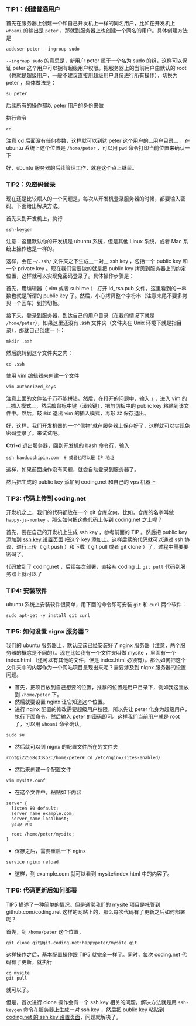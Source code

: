 ### TIP1：创建普通用户



首先在服务器上创建一个和自己开发机上一样的同名用户，比如在开发机上 `whoami` 的输出是 `peter` ，那就到服务器上也创建一个同名的用户。具体创建方法是


    adduser peter --ingroup sudo


 `--ingroup sudo` 的意思是，新用户 peter 属于一个名为 sudo 的组，这样可以保证 peter 这个用户可以拥有超级用户权限。把服务器上的当前用户由默认的 root （也就是超级用户，一般不建议直接用超级用户身份进行所有操作），切换为 peter ，具体做法是：


    su peter


后续所有的操作都以 peter 用户的身份来做


执行命令


    cd


注意 cd 后面没有任何参数，这样就可以到达 peter 这个用户的__用户目录__ ，在 ubuntu 系统上这个位置是 `/home/peter` ，可以用 `pwd` 命令打印当前位置来确认一下


好，ubuntu 服务器的后续管理工作，就在这个点上继续。


### TIP2：免密码登录



现在还是比较烦人的一个问题是，每次从开发机登录服务器的时候，都要输入密码。下面给出解决方法。


首先来到开发机上，执行


```
ssh-keygen
```

注意：这里默认你的开发机是 ubuntu 系统，但是其他 Linux 系统，或者 Mac 系统上操作也是一样的。

这样，会在 `~/.ssh/` 文件夹之下生成__一对__ ssh key ，包括一个 public key 和一个 private key 。现在我们需要做的就是把 public key 拷贝到服务器上的约定位置，这样就可以实现免密码登录了。具体操作步骤是：

首先，用编辑器（ vim 或者 sublime ） 打开 id_rsa.pub 文件，这里看到的一串数也就是所谓的 public key 了。然后，小心拷贝整个字符串（注意末尾不要多拷贝一个回车）到剪切板。

接下来，登录到服务器，到达自己的用户目录（在我的情况下就是 `/home/peter`），如果这里还没有 .ssh 文件夹（文件夹在 Unix 环境下就是指目录），那就自己创建一下：


    mkdir .ssh


然后跳转到这个文件夹之内：


    cd .ssh


使用 vim 编辑器来创建一个文件

```
vim authorized_keys
```

注意上面的文件名千万不能拼错。然后，在打开的问题中，输入 `i` ，进入 vim 的__插入模式__，然后敲鼠标中键（滚轮键），把剪切板中的 public key 粘贴到该文件中。然后，敲 `ESC` 退出 vim 的插入模式，再敲 `ZZ` 保存退出。

好，这样，我们开发机器的一个“信物”就在服务器上保存好了，这样就可以实现免密码登录了。来试试吧。

__Ctrl-d__ 退出服务器，回到开发机的 bash 命令行，输入


    ssh haoduoshipin.com  # 或者也可以是 IP 地址


这样，如果前面操作没有问题，就会自动登录到服务器了。



然后把生成的 public key 添加到 coding.net 和自己的 vps 机器上


### TIP3:  代码上传到 coding.net

开发机之上，我们的代码都放在一个 git 仓库之内。比如，仓库的名字叫做 `happy-js-monkey` 。那么如何把这些代码上传到 coding.net 之上呢？


首先，要在自己的开发机上生成 ssh key ，参考前面的 TIP 。然后把 public key 添加到 [ssh key 设置页面](https://coding.net/user/account/setting/keys) 把这个 key 添加上。这样后续的代码就可以通过 ssh 协议，进行上传（ git push ）和下载（ git pull 或者 git clone ）了，过程中需要要密码了。


代码放到了 coding.net ，后续每次部署，直接从 coding 上 `git pull` 代码到服务器上就可以了

### TIP4: 安装软件

ubuntu 系统上安装软件很简单，用下面的命令即可安装 `git` 和 `curl` 两个软件：

```
sudo apt-get -y install git curl
```


### TIP5: 如何设置 nignx 服务器？

我们的 ubuntu 服务器上，默认应该已经安装好了 nginx 服务器（注意，两个服务器的概念是不同的）。现在比如我有一个文件夹叫做 mysite ，里面有一个 index.html （还可以有其他的文件，但是 index.html 必须有）。那么如何把这个文件夹中的内容作为一个网站项目呈现出来呢？需要涉及到 nignx 服务器的设置问题。

- 首先，把项目放到自己想要的位置，推荐的位置是用户目录下，例如我这里放到 `/home/peter` 下。
- 然后就要设置 nginx 让它知道这个位置。
- 进行 nginx 配置的修改需要超级用户权限，所以先让 peter 化身为超级用户，执行下面命令，然后输入 peter 的密码即可。这样我们当前用户就是 root 了，可以用 `whoami` 命令确认。

```
sudo su
```

  
  
- 然后就可以到 nignx 的配置文件所在的文件夹

```
root@iZ2558q33soZ:/home/peter# cd /etc/nginx/sites-enabled/
```

- 然后来创建一个配置文件

```
vim mysite.conf
```

- 在这个文件中，粘贴如下内容

```
server {
  listen 80 default;
  server_name example.com;
  server_name localhost;
  gzip on;

  root /home/peter/mysite;
}
```


- 保存之后，需要重启一下 nginx 

```
service nginx reload
```

- 这样，到 example.com 就可以看到 mysite/index.html 中的内容了。


### TIP6: 代码更新后如何部署

TIP5 描述了一种简单的情况。但是通常我们的 mysite 项目是托管到 github.com/coding.net 这样的网站上的，那么每次代码有了更新之后如何部署呢？

首先，到 `/home/peter` 这个位置，

    git clone git@git.coding.net:happypeter/mysite.git

这样操作之后，基本配置操作跟 TIP5 就完全一样了。同时，每次 coding.net 代码有了更新，就执行

    cd mysite
    git pull

就可以了。

但是，首次进行 clone 操作会有一个 ssh key 相关的问题。解决方法就是用 `ssh-keygen` 命令在服务器上生成一对 ssh key ，然后把 public key 粘贴到 [coding.net 的 ssh key 设置页面](https://coding.net/user/account/setting/keys)，问题就解决了。
